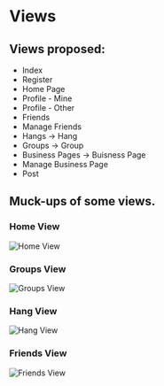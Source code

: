 # Views

## Views proposed:

 - Index
 - Register
 - Home Page
 - Profile - Mine
 - Profile - Other
 - Friends
 - Manage Friends
 - Hangs -> Hang
 - Groups -> Group
 - Business Pages -> Buisness Page
 - Manage Business Page
 - Post

## Muck-ups of some views.

### Home View

![Home View](../Documents/Muckups/Home_View.png?raw=true)

### Groups View

![Groups View](../Documents/Muckups/Groups_View.png?raw=true)

### Hang View

![Hang View](../Documents/Muckups/Hang_View.png?raw=true)

### Friends View

![Friends View](../Documents/Muckups/Friends_View.png?raw=true)

